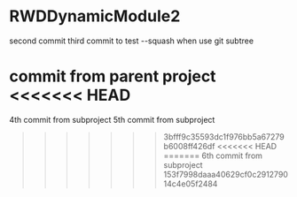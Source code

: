 # RWDDynamicModule2
second commit
third commit to test --squash when use git subtree

commit from parent project
<<<<<<< HEAD
=======
4th commit from subproject
5th commit from subproject
>>>>>>> 3bfff9c35593dc1f976bb5a67279b6008ff426df
<<<<<<< HEAD
=======
6th commit from subproject
>>>>>>> 153f7998daaa40629cf0c291279014c4e05f2484
